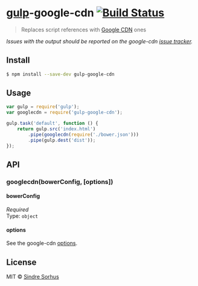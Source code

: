 # [gulp](http://gulpjs.com)-google-cdn [![Build Status](https://travis-ci.org/sindresorhus/gulp-google-cdn.svg?branch=master)](https://travis-ci.org/sindresorhus/gulp-google-cdn)

> Replaces script references with [Google CDN](https://github.com/passy/google-cdn) ones

*Issues with the output should be reported on the google-cdn [issue tracker](https://github.com/passy/google-cdn/issues).*


## Install

```sh
$ npm install --save-dev gulp-google-cdn
```


## Usage

```js
var gulp = require('gulp');
var googlecdn = require('gulp-google-cdn');

gulp.task('default', function () {
	return gulp.src('index.html')
		.pipe(googlecdn(require('./bower.json')))
		.pipe(gulp.dest('dist'));
});
```


## API

### googlecdn(bowerConfig, [options])

#### bowerConfig

*Required*  
Type: `object`

#### options

See the google-cdn [options](https://github.com/passy/google-cdn#googlecdncontent-bowerjson-options-callback).


## License

MIT © [Sindre Sorhus](http://sindresorhus.com)
